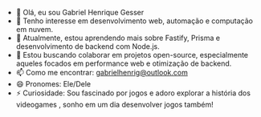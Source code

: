 - 👋 Olá, eu sou Gabriel Henrique Gesser
- 👀 Tenho interesse em desenvolvimento web, automação e computação em nuvem.
- 🌱 Atualmente, estou aprendendo mais sobre Fastify, Prisma e desenvolvimento de backend com Node.js.
- 💞️ Estou buscando colaborar em projetos open-source, especialmente aqueles focados em performance web e otimização de backend.
- 📫 Como me encontrar: gabrielhenrig@outlook.com
- 😄 Pronomes: Ele/Dele
- ⚡ Curiosidade: Sou fascinado por jogos e adoro explorar a história dos videogames , sonho em um dia desenvolver jogos também!
